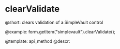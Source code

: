 clearValidate
=============

@short: clears validation of a SimpleVault control





@example:
form.getItem("simplevault").clearValidate();


@template: api_method
@descr:


